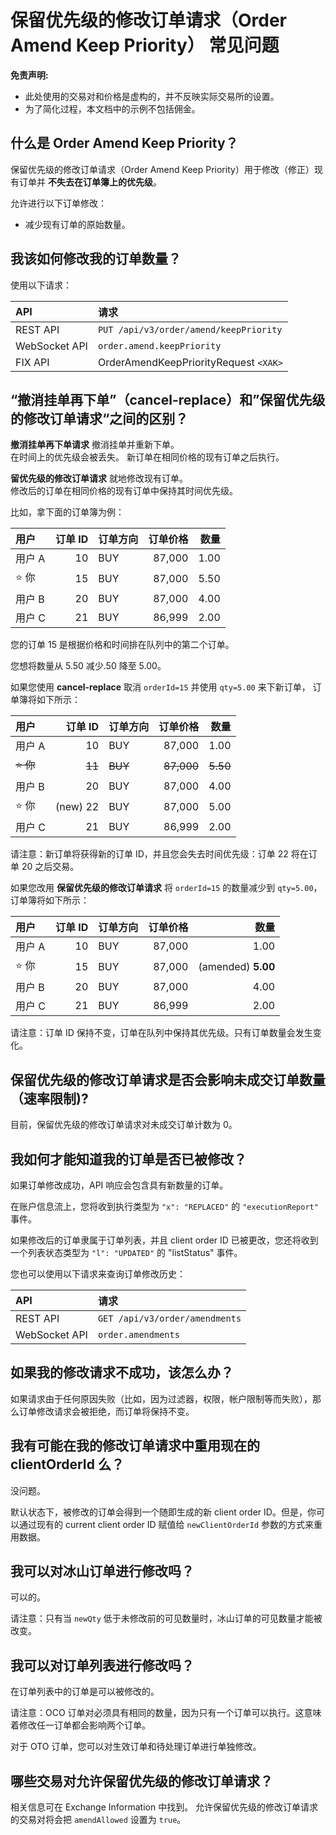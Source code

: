 # 保留优先级的修改订单请求（Order Amend Keep Priority） 常见问题

**免责声明:**

* 此处使用的交易对和价格是虚构的，并不反映实际交易所的设置。
* 为了简化过程，本文档中的示例不包括佣金。

## 什么是  Order Amend Keep Priority？

保留优先级的修改订单请求（Order Amend Keep Priority）用于修改（修正）现有订单并 **不失去在订单簿上的优先级**。

允许进行以下订单修改：

* 减少现有订单的原始数量。

## 我该如何修改我的订单数量？

使用以下请求：

| API | 请求 |
| :---- | :---- |
| REST API | `PUT /api/v3/order/amend/keepPriority` |
| WebSocket API | `order.amend.keepPriority` |
| FIX API | OrderAmendKeepPriorityRequest `<XAK>` |

## “撤消挂单再下单”（cancel-replace）和”保留优先级的修改订单请求“之间的区别？

**撤消挂单再下单请求** 撤消挂单并重新下单。<br> 在时间上的优先级会被丢失。 新订单在相同价格的现有订单之后执行。

**留优先级的修改订单请求** 就地修改现有订单。 <br>修改后的订单在相同价格的现有订单中保持其时间优先级。

比如，拿下面的订单簿为例：

| 用户| 订单 ID | 订单方向 | 订单价格 | 数量 |
| :---- | ----: | :---- | ----: | ----: |
| 用户 A | 10 | BUY | 87,000 | 1.00 |
| ⭐️ 你 | 15 | BUY | 87,000 | 5.50 |
| 用户 B | 20 | BUY | 87,000 | 4.00 |
| 用户 C | 21 | BUY | 86,999 | 2.00 |

您的订单 15 是根据价格和时间排在队列中的第二个订单。

您想将数量从 5.50 减少.50 降至 5.00。

如果您使用 **cancel-replace** 取消 `orderId=15` 并使用 `qty=5.00` 来下新订单， 订单簿将如下所示：

| 用户| 订单 ID | 订单方向 | 订单价格 | 数量 |
| :---- | ----: | :---- | ----: | ----: |
| 用户 A | 10 | BUY | 87,000 | 1.00 |
| ~~⭐️ 你~~ | ~~11~~ | ~~BUY~~ | ~~87,000~~ | ~~5.50~~ |
| 用户 B | 20 | BUY | 87,000 | 4.00 |
| ⭐️ 你 | (new) 22 | BUY | 87,000 | 5.00 |
| 用户 C | 21 | BUY | 86,999 | 2.00 |

请注意：新订单将获得新的订单 ID，并且您会失去时间优先级：订单 22 将在订单 20 之后交易。

如果您改用 **保留优先级的修改订单请求** 将 `orderId=15` 的数量减少到 `qty=5.00`，订单簿将如下所示：

| 用户| 订单 ID | 订单方向 | 订单价格 | 数量 |
| :---- | ----: | :---- | ----: | ----: |
| 用户 A | 10 | BUY | 87,000 | 1.00 |
| ⭐️ 你 | 15 | BUY | 87,000 | (amended) **5.00** |
| 用户 B | 20 | BUY | 87,000 | 4.00 |
| 用户 C | 21 | BUY | 86,999 | 2.00 |

请注意：订单 ID 保持不变，订单在队列中保持其优先级。只有订单数量会发生变化。

## 保留优先级的修改订单请求是否会影响未成交订单数量（速率限制)?

目前，保留优先级的修改订单请求对未成交订单计数为 0。

## 我如何才能知道我的订单是否已被修改？

如果订单修改成功，API 响应会包含具有新数量的订单。

在账户信息流上，您将收到执行类型为 `"x": "REPLACED"` 的 `"executionReport"` 事件。

如果修改后的订单隶属于订单列表，并且 client order ID 已被更改，您还将收到一个列表状态类型为 `"l": "UPDATED"` 的 "listStatus" 事件。

您也可以使用以下请求来查询订单修改历史：

| API | 请求 |
| :---- | :---- |
| REST API | `GET /api/v3/order/amendments` |
| WebSocket API | `order.amendments` |

## 如果我的修改请求不成功，该怎么办？

如果请求由于任何原因失败（比如，因为过滤器，权限，帐户限制等而失败），那么订单修改请求会被拒绝，而订单将保持不变。

## 我有可能在我的修改订单请求中重用现在的 clientOrderId 么？

没问题。

默认状态下，被修改的订单会得到一个随即生成的新 client order ID。但是，你可以通过现有的 current client order ID 赋值给 `newClientOrderId` 参数的方式来重用数据。

## 我可以对冰山订单进行修改吗？

可以的。

请注意：只有当 `newQty` 低于未修改前的可见数量时，冰山订单的可见数量才能被改变。

## 我可以对订单列表进行修改吗？

在订单列表中的订单是可以被修改的。

请注意：OCO 订单对必须具有相同的数量，因为只有一个订单可以执行。这意味着修改任一订单都会影响两个订单。

对于 OTO 订单，您可以对生效订单和待处理订单进行单独修改。

## 哪些交易对允许保留优先级的修改订单请求？

相关信息可在 Exchange Information 中找到。
允许保留优先级的修改订单请求的交易对将会把 `amendAllowed` 设置为 `true`。

